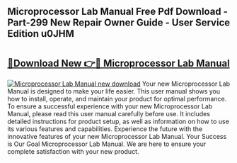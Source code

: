 ## Microprocessor Lab Manual Free Pdf Download - Part-299 New Repair Owner Guide - User Service Edition u0JHM

# <h2><a href="http://bc68807.oget.top/?id=Microprocessor+Lab+Manual">🔗Download New 👉🔴 Microprocessor Lab Manual</a></h2>

[![Microprocessor Lab Manual new download](https://i.imgur.com/5g1atiW.png)](http://bc68807.oget.top/?id=Microprocessor+Lab+Manual)
Your new Microprocessor Lab Manual is designed to make your life easier. This user manual shows you how to install, operate, and maintain your product for optimal performance. To ensure a successful experience with your new Microprocessor Lab Manual, please read this user manual carefully before use. It includes detailed instructions for product setup, as well as information on how to use its various features and capabilities. Experience the future with the innovative features of your new Microprocessor Lab Manual. Your Success is Our Goal Microprocessor Lab Manual. We are here to ensure your complete satisfaction with your new product.
